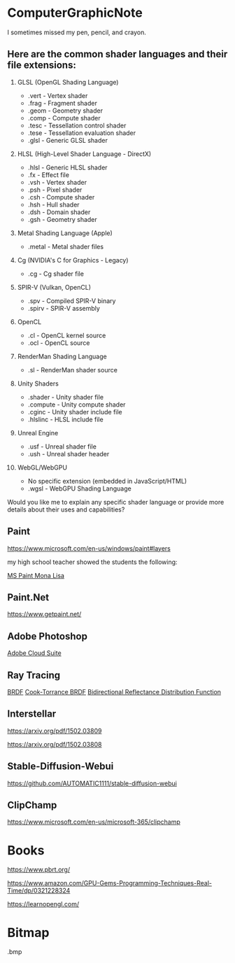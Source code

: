# ComputerGraphicNote

I sometimes missed my pen, pencil, and crayon.

## Here are the common shader languages and their file extensions:

1. GLSL (OpenGL Shading Language)
   - .vert - Vertex shader
   - .frag - Fragment shader
   - .geom - Geometry shader
   - .comp - Compute shader
   - .tesc - Tessellation control shader
   - .tese - Tessellation evaluation shader
   - .glsl - Generic GLSL shader

2. HLSL (High-Level Shader Language - DirectX)
   - .hlsl - Generic HLSL shader
   - .fx - Effect file
   - .vsh - Vertex shader
   - .psh - Pixel shader
   - .csh - Compute shader
   - .hsh - Hull shader
   - .dsh - Domain shader
   - .gsh - Geometry shader

3. Metal Shading Language (Apple)
   - .metal - Metal shader files

4. Cg (NVIDIA's C for Graphics - Legacy)
   - .cg - Cg shader file

5. SPIR-V (Vulkan, OpenCL)
   - .spv - Compiled SPIR-V binary
   - .spirv - SPIR-V assembly

6. OpenCL
   - .cl - OpenCL kernel source
   - .ocl - OpenCL source

7. RenderMan Shading Language
   - .sl - RenderMan shader source

8. Unity Shaders
   - .shader - Unity shader file
   - .compute - Unity compute shader
   - .cginc - Unity shader include file
   - .hlslinc - HLSL include file

9. Unreal Engine
   - .usf - Unreal shader file
   - .ush - Unreal shader header

10. WebGL/WebGPU
    - No specific extension (embedded in JavaScript/HTML)
    - .wgsl - WebGPU Shading Language

Would you like me to explain any specific shader language or provide more details about their uses and capabilities?

## Paint

https://www.microsoft.com/en-us/windows/paint#layers

my high school teacher showed the students the following:

[MS Paint Mona Lisa](https://www.youtube.com/watch?v=MGOLqU8AZpo)

## Paint.Net

<https://www.getpaint.net/>

## Adobe Photoshop

[Adobe Cloud Suite](https://www.adobe.com/creativecloud/business/teams/photoshop.html?gclid=Cj0KCQiAr7C6BhDRARIsAOUKifhDt9v2ReND9Z_awzM01u9-Hnwcb9PE4ieiTbSaWXDtEc41_EfDvKsaApaHEALw_wcB&sdid=HVQ7WWTG&mv=search&mv2=paidsearch&ef_id=Cj0KCQiAr7C6BhDRARIsAOUKifhDt9v2ReND9Z_awzM01u9-Hnwcb9PE4ieiTbSaWXDtEc41_EfDvKsaApaHEALw_wcB:G:s&s_kwcid=AL!3085!3!692467762466!e!!g!!adobe%20photoshop!21070408252!157385366577&gad_source=1)

## Ray Tracing

[BRDF](https://en.wikipedia.org/wiki/Bidirectional_reflectance_distribution_function)
[Cook-Torrance BRDF](https://www.youtube.com/watch?v=2Z7iHTRW4xo)
[Bidirectional Reflectance Distribution Function](https://www.youtube.com/watch?v=2Z7iHTRW4xo)

## Interstellar

<https://arxiv.org/pdf/1502.03809>

<https://arxiv.org/pdf/1502.03808>

## Stable-Diffusion-Webui

<https://github.com/AUTOMATIC1111/stable-diffusion-webui>

## ClipChamp

<https://www.microsoft.com/en-us/microsoft-365/clipchamp>

# Books

<https://www.pbrt.org/>

<https://www.amazon.com/GPU-Gems-Programming-Techniques-Real-Time/dp/0321228324>

<https://learnopengl.com/>

# Bitmap

.bmp
